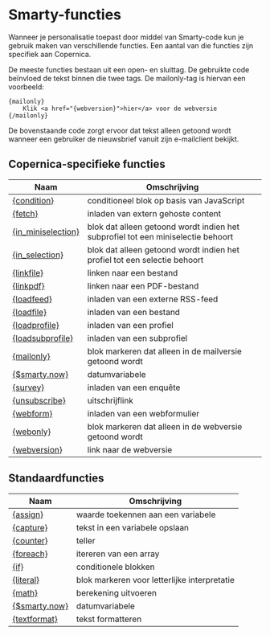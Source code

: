 # Smarty-functies

Wanneer je personalisatie toepast door middel van Smarty-code kun je gebruik maken van verschillende functies. 
Een aantal van die functies zijn specifiek aan Copernica. 

De meeste functies bestaan uit een open- en sluittag. De gebruikte code beïnvloed de tekst binnen die twee tags.
De mailonly-tag is hiervan een voorbeeld:

```
{mailonly}
    Klik <a href="{webversion}">hier</a> voor de webversie
{/mailonly}
```

De bovenstaande code zorgt ervoor dat tekst alleen getoond wordt wanneer een gebruiker de nieuwsbrief vanuit zijn e-mailclient bekijkt.

## Copernica-specifieke functies

| Naam                                                                  | Omschrijving                                                                 |
|-----------------------------------------------------------------------|------------------------------------------------------------------------------|
| [{condition}](./personalization-functions-condition)                  | conditioneel blok op basis van JavaScript                                    |
| [{fetch}](./personalization-functions-fetch)                          | inladen van extern gehoste content                                      |
| [{in_miniselection}](./personalization-functions-in_miniselection)    | blok dat alleen getoond wordt indien het subprofiel tot een miniselectie behoort |
| [{in_selection}](./personalization-functions-in_selection)            | blok dat alleen getoond wordt indien het profiel tot een selectie behoort        |
| [{linkfile}](./personalization-functions-linkfile)                    | linken naar een bestand                                                      |
| [{linkpdf}](./personalization-functions-linkpdf)                      | linken naar een PDF-bestand                                                  |
| [{loadfeed}](./personalization-functions-loadfeed)                    | inladen van een externe RSS-feed                                             |
| [{loadfile}](./personalization-functions-loadfile)                    | inladen van een bestand                                                      |
| [{loadprofile}](./personalization-functions-loadprofile)              | inladen van een profiel                                                      |
| [{loadsubprofile}](./personalization-functions-loadsubprofile)        | inladen van een subprofiel                                                   |
| [{mailonly}](./personalization-functions-mailonly)                    | blok markeren dat alleen in de mailversie getoond wordt                    |
| [{$smarty.now}](./smarty-date)                                        | datumvariabele                                                              |
| [{survey}](./personalization-functions-survey)                        | inladen van een enquête                                                      |
| [{unsubscribe}](./personalization-functions-unsubscribe)              | uitschrijflink                                       |
| [{webform}](./personalization-functions-webform)                      | inladen van een webformulier                                                 |
| [{webonly}](./personalization-functions-webonly)                      | blok markeren dat alleen in de webversie getoond wordt                       |
| [{webversion}](./emailings-publisher-webversion)                      | link naar de webversie                                                       |

## Standaardfuncties

| Naam                                                                  | Omschrijving                                                                 |
|-----------------------------------------------------------------------|------------------------------------------------------------------------------|
| [{assign}](./personalization-functions-assign)                        | waarde toekennen aan een variabele                                           |
| [{capture}](./personalization-functions-capture)                      | tekst in een variabele opslaan                                               |
| [{counter}](./personalization-functions-counter)                      | teller                                                                       |
| [{foreach}](./personalization-functions-foreach)                      | itereren van een array                                                      |
| [{if}](./personalization-functions-if)                                | conditionele blokken                                                         |
| [{literal}](./personalization-functions-literal)                      | blok markeren voor letterlijke interpretatie                                 |
| [{math}](./personalization-functions-math)                            | berekening uitvoeren                                                         |
| [{$smarty.now}](./smarty-date)                                        | datumvariabele                                                              |
| [{textformat}](./personalization-functions-textformat)                | tekst formatteren                                                            |

